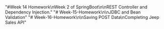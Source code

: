 "#Week 14 Homework\nWeek 2 of SpringBoot\n\nREST Controller and Dependency Injection." 
"# Week-15-Homework\n\nJDBC and Bean Validation" 
"# Week-16-Homework\n\nSaving POST Data\nCompleting Jeep Sales API" 
